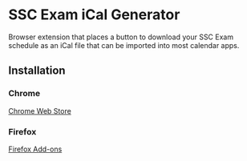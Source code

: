 # SSC Exam iCal Generator
Browser extension that places a button to download your SSC Exam schedule as an iCal file that can be imported into most calendar apps.

## Installation
### Chrome
[Chrome Web Store](https://chrome.google.com/webstore/detail/ssc-exam-ical-generator/lfcbnckenbandfbkaghpkocchopamnaj)

### Firefox
[Firefox Add-ons](https://addons.mozilla.org/en-US/firefox/addon/ssc-exam-ical-generator/)


